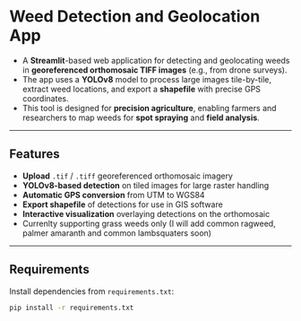 # Weed Detection and Geolocation App

- A **Streamlit**-based web application for detecting and geolocating weeds in **georeferenced orthomosaic TIFF images** (e.g., from drone surveys).  
- The app uses a **YOLOv8** model to process large images tile-by-tile, extract weed locations, and export a **shapefile** with precise GPS coordinates.
- This tool is designed for **precision agriculture**, enabling farmers and researchers to map weeds for **spot spraying** and **field analysis**.

---

## Features
- **Upload** `.tif` / `.tiff` georeferenced orthomosaic imagery
- **YOLOv8-based detection** on tiled images for large raster handling
- **Automatic GPS conversion** from UTM to WGS84
- **Export shapefile** of detections for use in GIS software
- **Interactive visualization** overlaying detections on the orthomosaic
- Currenlty supporting grass weeds only (I will add common ragweed, palmer amaranth and common lambsquaters soon)

---

## Requirements
Install dependencies from `requirements.txt`:

```bash
pip install -r requirements.txt
